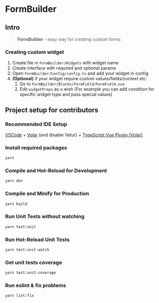 # FormBuilder

## Intro

> **FormBuilder** - easy way for creating custom forms

### Creating custom widget
1. Create file in `FormBuilder/Widgets` with widget name
2. Create interface with required and optional params
3. Open `FormBuilder/Config/config.ts` and add your widget in config
4. **(Optional)** if your widget require custom values/fields/context etc:
   1. Go to `FormBuilder/Blocks/FormField/FormField.vue`
   2. Edit `widgetProps` as u wish (For example you can add condition for specific widget type and pass special values)

## Project setup for contributors

### Recommended IDE Setup

[VSCode](https://code.visualstudio.com/) + [Volar](https://marketplace.visualstudio.com/items?itemName=Vue.volar) (and disable Vetur) + [TypeScript Vue Plugin (Volar)](https://marketplace.visualstudio.com/items?itemName=Vue.vscode-typescript-vue-plugin).

### Install required packages
```sh
yarn
```

### Compile and Hot-Reload for Development

```sh
yarn dev
```

### Compile and Minify for Production

```sh
yarn build
```

### Run Unit Tests without watching

```sh
yarn test:unit
```

### Run Hot-Reload Unit Tests

```sh
yarn test:unit-watch
```

### Get unit tests coverage

```sh
yarn test:unit-coverage
```

### Run eslint & fix problems

```sh
yarn lint:fix
```